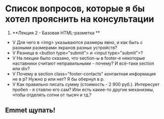 # Список вопросов, которые я бы хотел прояснить на консультации


1. **Лекция 2 - Базовая HTML-разметка **
 * V Для чего в &lt;img&gt; указываются размеры явно, и как быть с разными размерами экранов разных устройств?
 * V Разница в &lt;button type="submit"&gt; и &lt;input type="submit"&gt;?
 * V На лекции было сказано, что section-ы в footer-е некоторые наставники считают неправильными - почему? И всё-таки section или div?
 * V Почему в section class="footer-contacts" контактная информация не в p? Нужно p или нет? Я бы обернул в p.
 * V Как правильно писать сумму (стоимость - 2 900 руб.). Интересует пробел - я ставлю его сам? Или есть какие-то другие механизмы, чтобы отделять сотни от тысяч и тд.?

## Emmet щупать!

